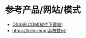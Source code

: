 # 参考产品/网站/模式

- <a href="https://www.osssr.com/" target="_blank">OSSSR.COM[软件下载站]</a>
- <a href="https://lizhi.shop/" target="_blank">https://lizhi.shop[荔枝数码]</a>
